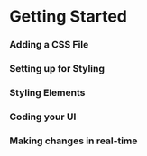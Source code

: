 # Getting Started

### Adding a CSS File


### Setting up for Styling

### Styling Elements


### Coding your UI


### Making changes in real-time
